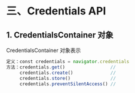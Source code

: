 # 三、Credentials API

## 1. CredentialsContainer 对象

CredentialsContainer 对象表示

```javascript
定义：const credentials = navigator.credentials
方法：credentials.get()                 //
     credentials.create()              //
     credentials.store()               //
     credentials.preventSilentAccess() //
```
